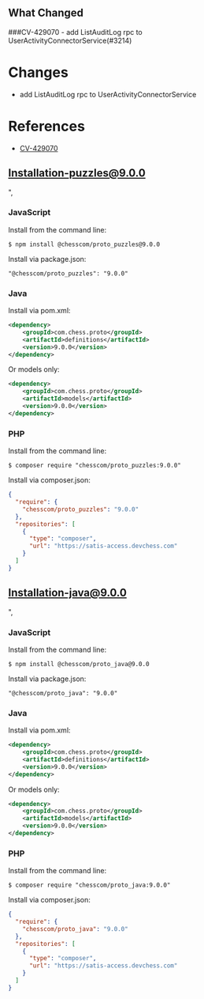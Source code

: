 ## What Changed
###CV-429070 - add ListAuditLog rpc to UserActivityConnectorService(#3214)
# Changes

- add ListAuditLog rpc to UserActivityConnectorService

# References

- [CV-429070](https://chesscom.atlassian.net/browse/CV-429070)

[CV-429070]: https://chesscom.atlassian.net/browse/CV-429070?atlOrigin=eyJpIjoiNWRkNTljNzYxNjVmNDY3MDlhMDU5Y2ZhYzA5YTRkZjUiLCJwIjoiZ2l0aHViLWNvbS1KU1cifQ

## Installation-puzzles@9.0.0
",
### JavaScript

Install from the command line:
```
$ npm install @chesscom/proto_puzzles@9.0.0
```

Install via package.json:
```
"@chesscom/proto_puzzles": "9.0.0"
```

### Java
Install via pom.xml:

```xml
<dependency>
    <groupId>com.chess.proto</groupId>
    <artifactId>definitions</artifactId>
    <version>9.0.0</version>
</dependency>
```


Or models only:

```xml
<dependency>
    <groupId>com.chess.proto</groupId>
    <artifactId>models</artifactId>
    <version>9.0.0</version>
</dependency>
```


### PHP

Install from the command line:
```
$ composer require "chesscom/proto_puzzles:9.0.0"
```

Install via composer.json:

```json
{
  "require": {
    "chesscom/proto_puzzles": "9.0.0"
  },
  "repositories": [
    {
      "type": "composer",
      "url": "https://satis-access.devchess.com"
    }
  ]
}
```



## Installation-java@9.0.0
",
### JavaScript

Install from the command line:
```
$ npm install @chesscom/proto_java@9.0.0
```

Install via package.json:
```
"@chesscom/proto_java": "9.0.0"
```

### Java
Install via pom.xml:

```xml
<dependency>
    <groupId>com.chess.proto</groupId>
    <artifactId>definitions</artifactId>
    <version>9.0.0</version>
</dependency>
```


Or models only:

```xml
<dependency>
    <groupId>com.chess.proto</groupId>
    <artifactId>models</artifactId>
    <version>9.0.0</version>
</dependency>
```


### PHP

Install from the command line:
```
$ composer require "chesscom/proto_java:9.0.0"
```

Install via composer.json:

```json
{
  "require": {
    "chesscom/proto_java": "9.0.0"
  },
  "repositories": [
    {
      "type": "composer",
      "url": "https://satis-access.devchess.com"
    }
  ]
}
```


